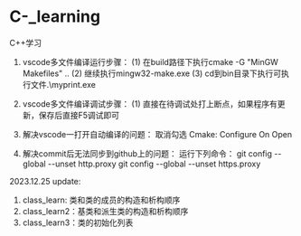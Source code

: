 # C-_learning
C++学习

1. vscode多文件编译运行步骤：
(1) 在build路径下执行cmake -G "MinGW Makefiles" ..
(2) 继续执行mingw32-make.exe
(3) cd到bin目录下执行可执行文件.\myprint.exe

2. vscode多文件编译调试步骤：
(1) 直接在待调试处打上断点，如果程序有更新，保存后直接F5调试即可

3. 解决vscode一打开自动编译的问题：
取消勾选 Cmake: Configure On Open

4. 解决commit后无法同步到github上的问题：
运行下列命令：
git config --global --unset http.proxy
git config --global --unset https.proxy

2023.12.25 update:
1. class_learn: 类和类的成员的构造和析构顺序
2. class_learn2：基类和派生类的构造和析构顺序
3. class_learn3：类的初始化列表


